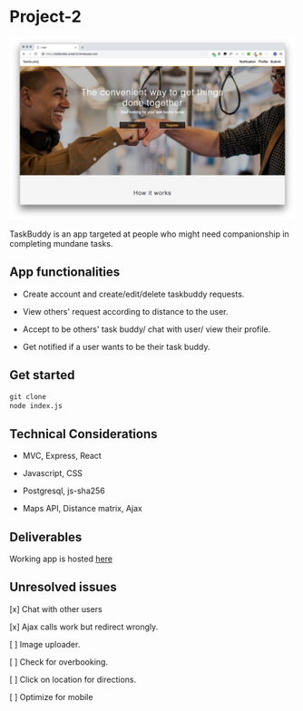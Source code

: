 # Project-2
![picture alt](Taskbuddy.png)

TaskBuddy is an app targeted at people who might need companionship in completing mundane tasks.

## App functionalities
* Create account and create/edit/delete taskbuddy requests.

* View others' request according to distance to the user.

* Accept to be others' task buddy/ chat with user/ view their profile.

* Get notified if a user wants to be their task buddy.


## Get started

```
git clone
node index.js
```


## Technical Considerations
* MVC, Express, React

* Javascript, CSS

* Postgresql, js-sha256

* Maps API, Distance matrix, Ajax


## Deliverables
Working app is hosted [here](https://taskbuddy-project2.herokuapp.com/)

## Unresolved issues
[x] Chat with other users

[x] Ajax calls work but redirect wrongly.

[ ] Image uploader.

[ ] Check for overbooking.

[ ] Click on location for directions.

[ ] Optimize for mobile